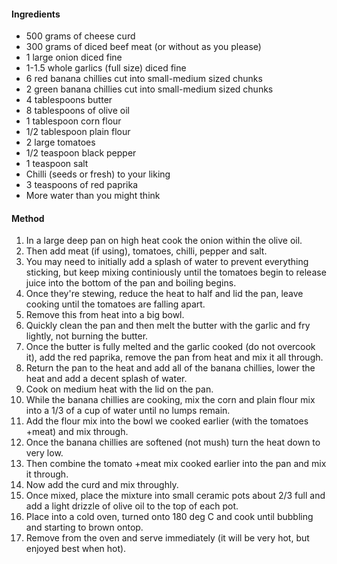 #### Ingredients

* 500 grams of cheese curd
* 300 grams of diced beef meat (or without as you please)
* 1 large onion diced fine
* 1-1.5 whole garlics (full size) diced fine
* 6 red banana chillies cut into small-medium sized chunks
* 2 green banana chillies cut into small-medium sized chunks
* 4 tablespoons butter
* 8 tablespoons of olive oil
* 1 tablespoon corn flour
* 1/2 tablespoon plain flour
* 2 large tomatoes
* 1/2 teaspoon black pepper
* 1 teaspoon salt
* Chilli (seeds or fresh) to your liking
* 3 teaspoons of red paprika
* More water than you might think


#### Method

1. In a large deep pan on high heat cook the onion within the olive oil.
1. Then add meat (if using), tomatoes, chilli, pepper and salt.
1. You may need to initially add a splash of water to prevent everything sticking, but keep mixing continiously until the tomatoes begin to release juice into the bottom of the pan and boiling begins.
1. Once they're stewing, reduce the heat to half and lid the pan, leave cooking until the tomatoes are falling apart.
1. Remove this from heat into a big bowl.
1. Quickly clean the pan and then melt the butter with the garlic and fry lightly, not burning the butter.
1. Once the butter is fully melted and the garlic cooked (do not overcook it), add the red paprika, remove the pan from heat and mix it all through.
1. Return the pan to the heat and add all of the banana chillies, lower the heat and add a decent splash of water.
1. Cook on medium heat with the lid on the pan.
1. While the banana chillies are cooking, mix the corn and plain flour mix into a 1/3 of a cup of water until no lumps remain.
1. Add the flour mix into the bowl we cooked earlier (with the tomatoes +meat) and mix through.
1. Once the banana chillies are softened (not mush) turn the heat down to very low.
1. Then combine the tomato +meat mix cooked earlier into the pan and mix it through.
1. Now add the curd and mix throughly.
1. Once mixed, place the mixture into small ceramic pots about 2/3 full and add a light drizzle of olive oil to the top of each pot.
1. Place into a cold oven, turned onto 180 deg C and cook until bubbling and starting to brown ontop.
1. Remove from the oven and serve immediately (it will be very hot, but enjoyed best when hot).
